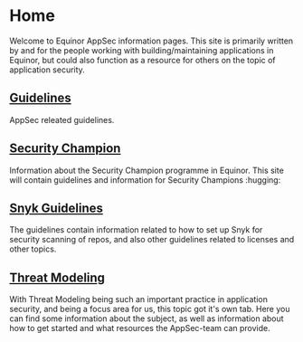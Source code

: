# Home

Welcome to Equinor AppSec information pages. This site is primarily written by and for the people working with building/maintaining applications in Equinor, but could also function as a resource for others on the topic of application security.

## [Guidelines](guidelines/index.md)

AppSec releated guidelines.

## [Security Champion](security-champion/index.md)

Information about the Security Champion programme in Equinor. This site will contain guidelines and information for Security Champions :hugging:

## [Snyk Guidelines](snyk/index.md)

The guidelines contain information related to how to set up Snyk for security scanning of repos, and also other guidelines related to licenses and other topics.

## [Threat Modeling](threat-modeling/index.md)

With Threat Modeling being such an important practice in application security, and being a focus area for us, this topic got it's own tab. Here you can find some information about the subject, as well as information about how to get started and what resources the AppSec-team can provide.

